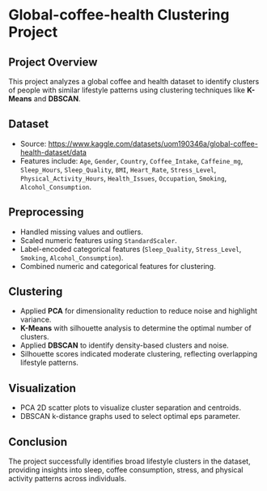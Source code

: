 # Global-coffee-health Clustering Project

## Project Overview
This project analyzes a global coffee and health dataset to identify clusters of people with similar lifestyle patterns using clustering techniques like **K-Means** and **DBSCAN**.

## Dataset
- Source: https://www.kaggle.com/datasets/uom190346a/global-coffee-health-dataset/data
- Features include: `Age`, `Gender`, `Country`, `Coffee_Intake`, `Caffeine_mg`, `Sleep_Hours`, `Sleep_Quality`, `BMI`, `Heart_Rate`, `Stress_Level`, `Physical_Activity_Hours`, `Health_Issues`, `Occupation`, `Smoking`, `Alcohol_Consumption`.

## Preprocessing
- Handled missing values and outliers.  
- Scaled numeric features using `StandardScaler`.  
- Label-encoded categorical features (`Sleep_Quality`, `Stress_Level`, `Smoking`, `Alcohol_Consumption`).  
- Combined numeric and categorical features for clustering.  

## Clustering
- Applied **PCA** for dimensionality reduction to reduce noise and highlight variance.  
- **K-Means** with silhouette analysis to determine the optimal number of clusters.  
- Applied **DBSCAN** to identify density-based clusters and noise.  
- Silhouette scores indicated moderate clustering, reflecting overlapping lifestyle patterns.  

## Visualization
- PCA 2D scatter plots to visualize cluster separation and centroids.  
- DBSCAN k-distance graphs used to select optimal eps parameter.  

## Conclusion
The project successfully identifies broad lifestyle clusters in the dataset, providing insights into sleep, coffee consumption, stress, and physical activity patterns across individuals.
